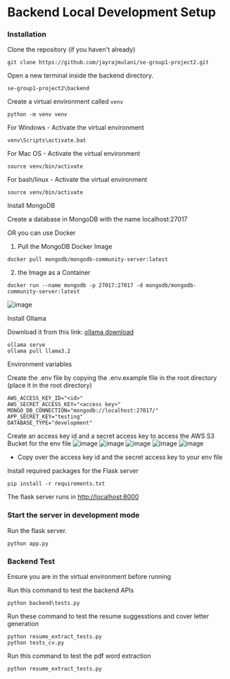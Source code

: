 # Backend Local Development Setup

### Installation

Clone the repository (if you haven't already)

```
git clone https://github.com/jayrajmulani/se-group1-project2.git
```

Open a new terminal inside the backend directory.

`se-group1-project2\backend`

Create a virtual environment called `venv`

```
python -m venv venv
```

For Windows - Activate the virtual environment

```
venv\Scripts\activate.bat
```

For Mac OS - Activate the virtual environment

```
source venv/bin/activate
```

For bash/linux - Activate the virtual environment

```
source venv/bin/activate
```

Install MongoDB

Create a database in MongoDB with the name localhost:27017

OR you can use Docker 


1. Pull the MongoDB Docker Image
```
docker pull mongodb/mongodb-community-server:latest
```


2.  the Image as a Container
```
docker run --name mongodb -p 27017:27017 -d mongodb/mongodb-   community-server:latest
```

![image](https://github.com/user-attachments/assets/b9b004c2-8d59-4d5b-ac44-d2e9dd6c99ba)

Install Ollama

Download it from this link: [ollama download](https://ollama.com/download) 
```
ollama serve
ollama pull llama3.2
```

Environment variables 

Create the .env file by copying the .env.example file in the root directory (place it in the root directory)
```
AWS_ACCESS_KEY_ID="<id>"
AWS_SECRET_ACCESS_KEY="<access key>"
MONGO_DB_CONNECTION="mongodb://localhost:27017/"
APP_SECRET_KEY="testing"
DATABASE_TYPE="development"
```
Create an access key id and a secret access key to access the AWS S3 Bucket for the env file
![image](https://github.com/user-attachments/assets/afacf5b3-56cc-4dcf-8e17-ca2244bfedfc)
![image](https://github.com/user-attachments/assets/06afd005-d0eb-4468-8392-9bc721cc6ec4)
![image](https://github.com/user-attachments/assets/a2a45ceb-6217-4abe-8650-d809ec6b046c)
![image](https://github.com/user-attachments/assets/11206c06-8647-4436-84cd-f7b4b43911e3)
![image](https://github.com/user-attachments/assets/abddbf73-9715-4ac5-94f6-e6e405f130c3)
* Copy over the access key id and the secret access key to your env file

Install required packages for the Flask server

```
pip install -r requirements.txt
```

The flask server runs in [http://localhost:8000](http://localhost:8000)

### Start the server in development mode

Run the flask server.

```
python app.py
```

### Backend Test
Ensure you are in the virtual environment before running

Run this command to test the backend APIs

```
python backend\tests.py
```
Run these command to test the resume suggesstions and cover letter generation
```
python resume_extract_tests.py
python tests_cv.py
```

Run this command to test the pdf word extraction
```
python resume_extract_tests.py
```
